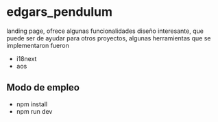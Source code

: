 # edgars_pendulum
landing page, ofrece algunas funcionalidades diseño interesante, que puede ser de ayudar para otros proyectos, algunas herramientas que se implementaron fueron

* i18next
* aos

## Modo de empleo

* npm install
* npm run dev
